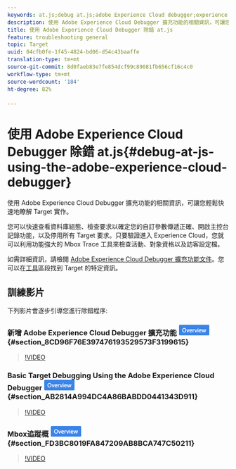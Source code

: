 ```yaml
---
keywords: at.js;debug at.js;adobe Experience Cloud debugger;experience cloud debugger;mbox trace;mbox highlight;debug;debugging
description: 使用 Adobe Experience Cloud Debugger 擴充功能的相關資訊，可讓您輕鬆快速地瞭解 Target 實作。
title: 使用 Adobe Experience Cloud Debugger 除錯 at.js
feature: troubleshooting general
topic: Target
uuid: 04cfb0fe-1f45-4824-bd06-d54c43baaffe
translation-type: tm+mt
source-git-commit: 8d0faeb83e7fe854dcf99c89081fb656cf16c4c0
workflow-type: tm+mt
source-wordcount: '184'
ht-degree: 82%

---
```



# 使用 Adobe Experience Cloud Debugger 除錯 at.js{#debug-at-js-using-the-adobe-experience-cloud-debugger}

使用 Adobe Experience Cloud Debugger 擴充功能的相關資訊，可讓您輕鬆快速地瞭解 Target 實作。

您可以快速查看資料庫組態、檢查要求以確定您的自訂參數傳遞正確、開啟主控台記錄功能，以及停用所有 Target 要求。只要驗證進入 Experience Cloud，您就可以利用功能強大的 Mbox Trace 工具來檢查活動、對象資格以及訪客設定檔。

如需詳細資訊，請檢閱 [Adobe Experience Cloud Debugger 擴充功能文件](https://docs.adobe.com/content/help/en/debugger/using/experience-cloud-debugger.html)。您可以在[工具](https://docs.adobe.com/content/help/en/debugger/using/tools.html)區段找到 Target 的特定資訊。

## 訓練影片

下列影片會逐步引導您進行除錯程序:

### 新增 Adobe Experience Cloud Debugger 擴充功能 ![概述徽章](/help/assets/overview.png) {#section_8CD96F76E397476193529573F3199615}

>[!VIDEO](https://video.tv.adobe.com/v/23114/)

### Basic Target Debugging Using the Adobe Experience Cloud Debugger ![Overview badge](/help/assets/overview.png) {#section_AB2814A994DC4A86BABDD0441343D911}

>[!VIDEO](https://video.tv.adobe.com/v/23115/)

### Mbox追蹤概 ![觀徽章](/help/assets/overview.png) {#section_FD3BC8019FA847209AB8BCA747C50211}

>[!VIDEO](https://video.tv.adobe.com/v/23113/)
